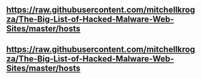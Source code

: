 ## https://raw.githubusercontent.com/mitchellkrogza/The-Big-List-of-Hacked-Malware-Web-Sites/master/hosts
## https://raw.githubusercontent.com/mitchellkrogza/The-Big-List-of-Hacked-Malware-Web-Sites/master/hosts
